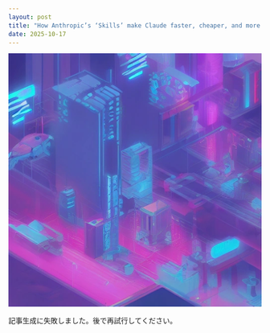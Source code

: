 ```yaml
---
layout: post
title: "How Anthropic’s ‘Skills’ make Claude faster, cheaper, and more consistent for business workflows"
date: 2025-10-17
---
```


![記事画像](assets/images/20251017_ai.png)

記事生成に失敗しました。後で再試行してください。

